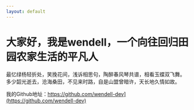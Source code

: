 ```yaml
---
layout: default
---
```


# 大家好，我是wendell，一个向往回归田园农家生活的平凡人

最忆绿杨轻折处，笑挽花间，浅诉相思句，陶醉春风琴共谱，相看玉蝶双飞舞。
多少韶光逝去，沧海桑田，不见来时路，自是山盟曾暗许，天长地久情如故。

我的Github地址：https://github.com/wendell-dev](https://github.com/wendell-dev)
